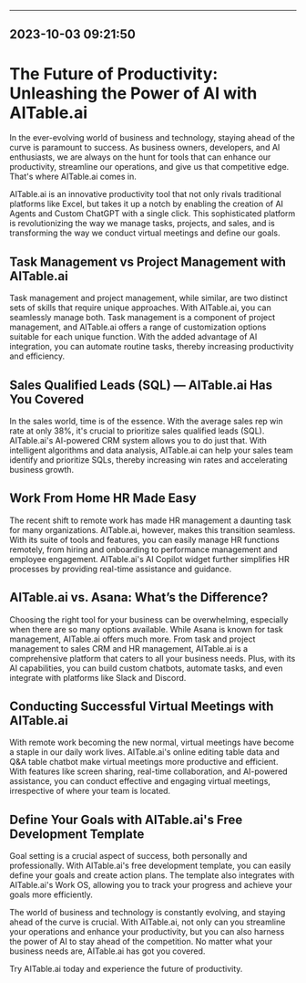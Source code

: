 

---------------------------------------------
2023-10-03 09:21:50
---------------------------------------------

# The Future of Productivity: Unleashing the Power of AI with AITable.ai

In the ever-evolving world of business and technology, staying ahead of the curve is paramount to success. As business owners, developers, and AI enthusiasts, we are always on the hunt for tools that can enhance our productivity, streamline our operations, and give us that competitive edge. That's where AITable.ai comes in.

AITable.ai is an innovative productivity tool that not only rivals traditional platforms like Excel, but takes it up a notch by enabling the creation of AI Agents and Custom ChatGPT with a single click. This sophisticated platform is revolutionizing the way we manage tasks, projects, and sales, and is transforming the way we conduct virtual meetings and define our goals.

## Task Management vs Project Management with AITable.ai

Task management and project management, while similar, are two distinct sets of skills that require unique approaches. With AITable.ai, you can seamlessly manage both. Task management is a component of project management, and AITable.ai offers a range of customization options suitable for each unique function. With the added advantage of AI integration, you can automate routine tasks, thereby increasing productivity and efficiency.

## Sales Qualified Leads (SQL) — AITable.ai Has You Covered

In the sales world, time is of the essence. With the average sales rep win rate at only 38%, it's crucial to prioritize sales qualified leads (SQL). AITable.ai's AI-powered CRM system allows you to do just that. With intelligent algorithms and data analysis, AITable.ai can help your sales team identify and prioritize SQLs, thereby increasing win rates and accelerating business growth.

## Work From Home HR Made Easy

The recent shift to remote work has made HR management a daunting task for many organizations. AITable.ai, however, makes this transition seamless. With its suite of tools and features, you can easily manage HR functions remotely, from hiring and onboarding to performance management and employee engagement. AITable.ai's AI Copilot widget further simplifies HR processes by providing real-time assistance and guidance.

## AITable.ai vs. Asana: What’s the Difference?

Choosing the right tool for your business can be overwhelming, especially when there are so many options available. While Asana is known for task management, AITable.ai offers much more. From task and project management to sales CRM and HR management, AITable.ai is a comprehensive platform that caters to all your business needs. Plus, with its AI capabilities, you can build custom chatbots, automate tasks, and even integrate with platforms like Slack and Discord.

## Conducting Successful Virtual Meetings with AITable.ai

With remote work becoming the new normal, virtual meetings have become a staple in our daily work lives. AITable.ai's online editing table data and Q&A table chatbot make virtual meetings more productive and efficient. With features like screen sharing, real-time collaboration, and AI-powered assistance, you can conduct effective and engaging virtual meetings, irrespective of where your team is located.

## Define Your Goals with AITable.ai's Free Development Template

Goal setting is a crucial aspect of success, both personally and professionally. With AITable.ai's free development template, you can easily define your goals and create action plans. The template also integrates with AITable.ai's Work OS, allowing you to track your progress and achieve your goals more efficiently.

The world of business and technology is constantly evolving, and staying ahead of the curve is crucial. With AITable.ai, not only can you streamline your operations and enhance your productivity, but you can also harness the power of AI to stay ahead of the competition. No matter what your business needs are, AITable.ai has got you covered.

Try AITable.ai today and experience the future of productivity.
